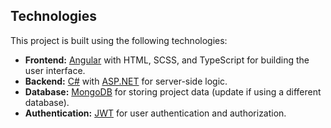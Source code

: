 ## Technologies
This project is built using the following technologies:
- **Frontend:** [Angular](https://angular.io/) with HTML, SCSS, and TypeScript for building the user interface.
- **Backend:** [C#](https://docs.microsoft.com/en-us/dotnet/csharp/) with [ASP.NET](https://dotnet.microsoft.com/apps/aspnet) for server-side logic.
- **Database:** [MongoDB](https://www.mongodb.com/) for storing project data (update if using a different database).
- **Authentication:** [JWT](https://jwt.io/) for user authentication and authorization.
